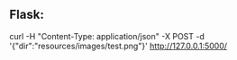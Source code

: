 ## Flask:
curl -H "Content-Type: application/json" -X POST -d '{"dir":"resources/images/test.png"}' http://127.0.0.1:5000/
